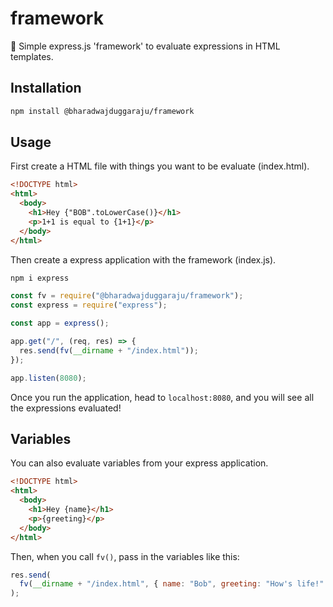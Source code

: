 # framework

🚀 Simple express.js 'framework' to evaluate expressions in HTML templates.

## Installation

```sh
npm install @bharadwajduggaraju/framework
```

## Usage

First create a HTML file with things you want to be evaluate (index.html).

```html
<!DOCTYPE html>
<html>
  <body>
    <h1>Hey {"BOB".toLowerCase()}</h1>
    <p>1+1 is equal to {1+1}</p>
  </body>
</html>
```

Then create a express application with the framework (index.js).

```sh
npm i express
```

```js
const fv = require("@bharadwajduggaraju/framework");
const express = require("express");

const app = express();

app.get("/", (req, res) => {
  res.send(fv(__dirname + "/index.html"));
});

app.listen(8080);
```

Once you run the application, head to `localhost:8080`, and you will see all
the expressions evaluated!

## Variables

You can also evaluate variables from your express application.

```html
<!DOCTYPE html>
<html>
  <body>
    <h1>Hey {name}</h1>
    <p>{greeting}</p>
  </body>
</html>
```

Then, when you call ```fv()```, pass in the variables like this:

```js
res.send(
  fv(__dirname + "/index.html", { name: "Bob", greeting: "How's life!" })
);
```


